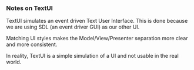 ### Notes on TextUI

TextUI simulates an event driven Text User Interface.  This is done because
we are using SDL (an event driver GUI) as our other UI.  

Matching UI styles makes the Model/View/Presenter separation more clear and
more consistent.

In reality, TextUI is a simple simulation of a UI and not usable in the
real world.